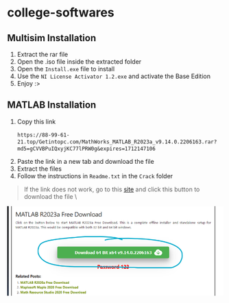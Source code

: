 # college-softwares

## Multisim Installation
1. Extract the rar file
2. Open the .iso file inside the extracted folder
3. Open the `Install.exe` file to install
4. Use the `NI License Activator 1.2.exe` and activate the Base Edition
5. Enjoy :>


## MATLAB Installation
1. Copy this link
   ```
   https://88-99-61-21.top/Getintopc.com/MathWorks_MATLAB_R2023a_v9.14.0.2206163.rar?md5=gCVVBPuIQxyjKC77lPRW0g&expires=1712147106
   ```
3. Paste the link in a new tab and download the file
4. Extract the files
5. Follow the instructions in `Readme.txt` in the `Crack` folder

> If the link does not work, go to this [site](https://getintopc.com/softwares/maths/matlab-r2023a-free-download-9038393/) and click this button to download the file \
> 
![GetIntoPc](btn.png)
